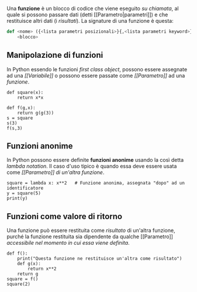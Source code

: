 Una __funzione__ è un blocco di codice che viene eseguito _su chiamata_, al quale si possono passare dati (detti [[Parametro|parametri]]) e che restituisce altri dati (i _risultati_).
La signature di una funzione è questa:
```python
def <nome> ({<lista parametri posizionali>}{,<lista parametri keyword>}):
	<blocco>
```

## Manipolazione di funzioni
In Python essendo le funzioni _first class object_, possono essere assegnate ad una _[[Variabile]]_ o possono essere passate come _[[Parametro]]_ ad una _funzione_.
```jupyter
def square(x):
    return x*x

def f(g,x):
	return g(g(3))
s = square
s(3)
f(s,3)
```

## Funzioni anonime
In Python possono essere definite __funzioni anonime__ usando la così detta _lambda notation_.
Il caso d'uso tipico è quando essa deve essere usata come _[[Parametro]] di un'altra funzione_.
```jupyter
square = lambda x: x**2   # Funzione anonima, assegnata "dopo" ad un identificatore
y = square(5)
print(y)
```

## Funzioni come valore di ritorno
Una funzione può essere restituita come _risultato_ di un'altra funzione, purché la funzione restituita sia dipendente da qualche [[Parametro]] _accessibile nel momento in cui essa viene definita_.
```jupyter
def f():
    print("Questa funzione ne restituisce un'altra come risultato")
    def g(x):
        return x**2
    return g
square = f()
square(2)
```